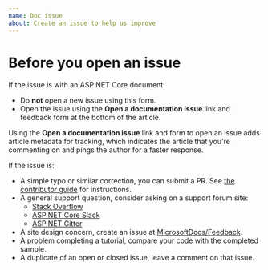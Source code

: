 ```yaml
---
name: Doc issue
about: Create an issue to help us improve
---
```

# Before you open an issue

If the issue is with an ASP.NET Core document:

* Do **not** open a new issue using this form.
* Open the issue using the **Open a documentation issue** link and feedback form at the bottom of the article. 

Using the **Open a documentation issue** link and form to open an issue adds article metadata for tracking, which indicates the article that you're commenting on and pings the author for a faster response.

If the issue is:

* A simple typo or similar correction, you can submit a PR. See [the contributor guide](https://docs.microsoft.com/contribute/#quick-edits-to-existing-documents) for instructions.
* A general support question, consider asking on a support forum site:
  * [Stack Overflow](https://stackoverflow.com/questions)
  * [ASP.NET Core Slack](https://aspnetcore.slack.com/join/shared_invite/zt-1mv5487zb-EOZxJ1iqb0A0ajowEbxByQ#/shared-invite/email)
  * [ASP.NET Gitter](https://gitter.im/aspnet/Home)
* A site design concern, create an issue at [MicrosoftDocs/Feedback](https://github.com/MicrosoftDocs/Feedback/issues/new/choose).
* A problem completing a tutorial, compare your code with the completed sample.
* A duplicate of an open or closed issue, leave a comment on that issue.
